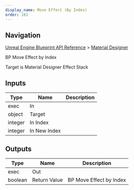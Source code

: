 ```yaml
---
display_name: Move Effect (By Index)
order: 181
---
```

## Navigation

[Unreal Engine Blueprint API Reference](https://dev.epicgames.com/documentation/en-us/unreal-engine/BlueprintAPI) > [Material Designer](https://dev.epicgames.com/documentation/en-us/unreal-engine/BlueprintAPI/MaterialDesigner)

BP Move Effect by Index

Target is Material Designer Effect Stack

## Inputs

| Type | Name | Description |
| --- | --- | --- |
| exec | In |  |
| object | Target |  |
| integer | In Index |  |
| integer | In New Index |  |

## Outputs

| Type | Name | Description |
| --- | --- | --- |
| exec | Out |  |
| boolean | Return Value | BP Move Effect by Index |

